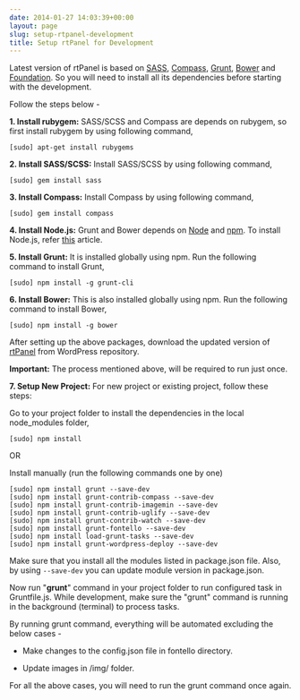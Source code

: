 ```yaml
---
date: 2014-01-27 14:03:39+00:00
layout: page
slug: setup-rtpanel-development
title: Setup rtPanel for Development
---
```


Latest version of rtPanel is based on [SASS](http://sass-lang.com/), [Compass](http://compass-style.org/), [Grunt](http://gruntjs.com/), [Bower](http://bower.io/) and [Foundation](http://foundation.zurb.com/). So you will need to install all its dependencies before starting with the development.

Follow the steps below -

**1. Install rubygem:**
SASS/SCSS and Compass are depends on rubygem, so first install rubygem by using following command,

    
    [sudo] apt-get install rubygems



**2. Install SASS/SCSS:**
Install SASS/SCSS by using following command,

    
    [sudo] gem install sass



**3. Install Compass:**
Install Compass by using following command,

    
    [sudo] gem install compass



**4. Install Node.js:**
Grunt and Bower depends on [Node](http://nodejs.org/) and [npm](https://npmjs.org/).
To install Node.js, refer [this](https://rtcamp.com/tutorials/nodejs/node-js-npm-install-ubuntu/) article.

**5. Install Grunt:**
It is installed globally using npm. Run the following command to install Grunt,

    
    [sudo] npm install -g grunt-cli



**6. Install Bower:**
This is also installed globally using npm. Run the following command to install Bower,

    
    [sudo] npm install -g bower


After setting up the above packages, download the updated version of [rtPanel](http://wordpress.org/themes/rtpanel) from WordPress repository.

**Important:** The process mentioned above, will be required to run just once.

**7. Setup New Project:**
For new project or existing project, follow these steps:

Go to your project folder to install the dependencies in the local node_modules folder,

    
    [sudo] npm install



OR

Install manually (run the following commands one by one)

    
    [sudo] npm install grunt --save-dev
    [sudo] npm install grunt-contrib-compass --save-dev
    [sudo] npm install grunt-contrib-imagemin --save-dev
    [sudo] npm install grunt-contrib-uglify --save-dev
    [sudo] npm install grunt-contrib-watch --save-dev
    [sudo] npm install grunt-fontello --save-dev
    [sudo] npm install load-grunt-tasks --save-dev
    [sudo] npm install grunt-wordpress-deploy --save-dev


Make sure that you install all the modules listed in package.json file. Also, by using `--save-dev` you can update module version in package.json.

Now run "**grunt**" command in your project folder to run configured task in Gruntfile.js. While development, make sure the "grunt" command is running in the background (terminal) to process tasks.

By running grunt command, everything will be automated excluding the below cases -



	
  * Make changes to the config.json file in fontello directory.

	
  * Update images in /img/ folder.


For all the above cases, you will need to run the grunt command once again.

